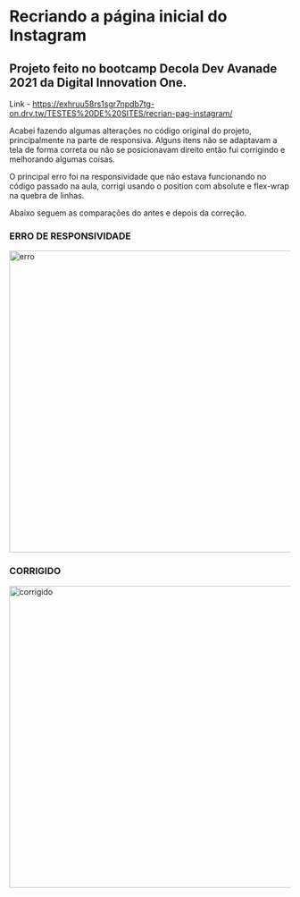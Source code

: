 # Recriando a página inicial do Instagram
## Projeto feito no bootcamp Decola Dev Avanade 2021 da Digital Innovation One.
Link - https://exhruu58rs1sgr7npdb7tg-on.drv.tw/TESTES%20DE%20SITES/recrian-pag-instagram/

Acabei fazendo algumas alterações no código original do projeto, principalmente na parte de responsiva. Alguns itens não se adaptavam a tela de forma correta ou não se posicionavam direito então fui corrigindo e melhorando algumas coisas.

O principal erro foi na responsividade que não estava funcionando no código passado na aula, corrigi usando o position com absolute e flex-wrap na quebra de linhas.

Abaixo seguem as comparações do antes e depois da correção.

### ERRO DE RESPONSIVIDADE

<img src="./gifs/erro.gif" class="insta-logo" alt="erro" width="540">

### CORRIGIDO

<img src="./gifs/corrigido.gif" class="insta-logo" alt="corrigido" width="540">
